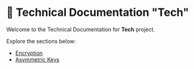 # 📘 Technical Documentation "Tech"

Welcome to the Technical Documentation for **Tech** project.

Explore the sections below:

- [Encryption](security/encryption.md)
- [Asymmetric Keys](security/asymmetric-keys.md)